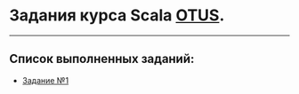 # Задания курса Scala [OTUS](https://otus.ru/lessons/scala/).
-------

## Список выполненных заданий:
* [Задание №1](/task01/README.md)